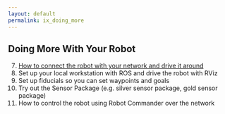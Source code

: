 ```yaml
---
layout: default
permalink: ix_doing_more
---
```

##	Doing More With Your Robot
7.	[How to connect the robot with your network and drive it around](connect_network)
8.	Set up your local workstation with ROS and drive the robot with RViz
9.	Set up fiducials so you can set waypoints and goals
10.	Try out the Sensor Package (e.g. silver sensor package, gold sensor package)
11.	How to control the robot using Robot Commander over the network
